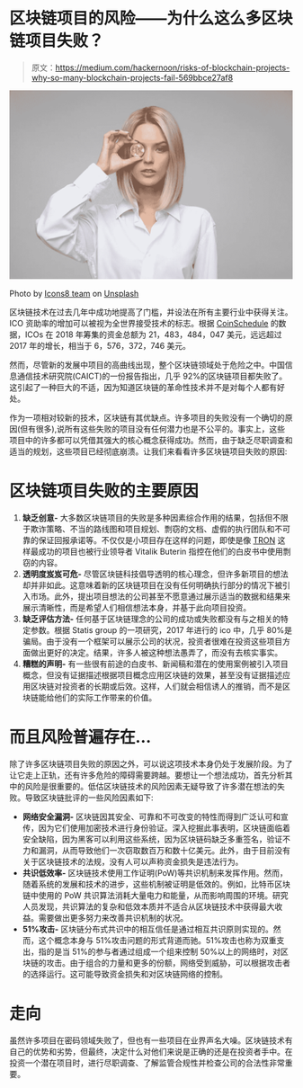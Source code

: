 # 区块链项目的风险——为什么这么多区块链项目失败？

> 原文：<https://medium.com/hackernoon/risks-of-blockchain-projects-why-so-many-blockchain-projects-fail-569bbce27af8>

![](img/a5fcf6c4b9a6563cf86f2adec7d7ec41.png)

Photo by [Icons8 team](https://unsplash.com/photos/sBbm92cRIQo?utm_source=unsplash&utm_medium=referral&utm_content=creditCopyText) on [Unsplash](https://unsplash.com/collections/2187212/blockchain-crypto?utm_source=unsplash&utm_medium=referral&utm_content=creditCopyText)

区块链技术在过去几年中成功地提高了门槛，并设法在所有主要行业中获得关注。ICO 资助率的增加可以被视为全世界接受技术的标志。根据 [CoinSchedule](https://www.coinschedule.com/stats.html?year=2018) 的数据，ICOs 在 2018 年筹集的资金总额为 21，483，484，047 美元，远远超过 2017 年的增长，相当于 6，576，372，746 美元。

然而，尽管新的发展中项目的高曲线出现，整个区块链领域处于危险之中。中国信息通信技术研究院(CAICT)的一份报告指出，几乎 92%的区块链项目都失败了。这引起了一种巨大的不适，因为知道区块链的革命性技术并不是对每个人都有好处。

作为一项相对较新的技术，区块链有其优缺点。许多项目的失败没有一个确切的原因(但有很多),说所有这些失败的项目没有任何潜力也是不公平的。事实上，这些项目中的许多都可以凭借其强大的核心概念获得成功。然而，由于缺乏尽职调查和适当的规划，这些项目已经彻底崩溃。让我们来看看许多区块链项目失败的原因:

# 区块链项目失败的主要原因

1.  **缺乏创意-** 大多数区块链项目的失败是多种因素综合作用的结果，包括但不限于欺诈策略、不当的路线图和项目规划、剽窃的文档、虚假的执行团队和不可靠的保证回报承诺等。不仅仅是小项目存在这样的问题，即使是像 [TRON](https://twitter.com/VitalikButerin/status/982194680258486273) 这样最成功的项目也被行业领导者 Vitalik Buterin 指控在他们的白皮书中使用剽窃的内容。
2.  **透明度岌岌可危-** 尽管区块链科技倡导透明的核心理念，但许多新项目的想法却并非如此。这意味着新的区块链项目在没有任何明确执行部分的情况下被引入市场。此外，提出项目想法的公司甚至不愿意通过展示适当的数据和结果来展示清晰性，而是希望人们相信想法本身，并基于此向项目投资。
3.  **缺乏评估方法-** 任何基于区块链理念的公司的成功或失败都没有与之相关的特定参数。根据 Statis group 的一项研究，2017 年进行的 ico 中，几乎 80%是骗局。由于没有一个框架可以展示公司的状况，投资者很难在投资这些项目方面做出更好的决定。结果，许多人被这种想法愚弄了，而没有去核实事实。
4.  **糟糕的声明-** 有一些很有前途的白皮书、新闻稿和潜在的使用案例被引入项目概念，但没有证据描述根据项目概念应用区块链的效果，甚至没有证据描述应用区块链对投资者的长期或后效。这样，人们就会相信诱人的推销，而不是区块链能给他们的实际工作带来的价值。

# 而且风险普遍存在…

除了许多区块链项目失败的原因之外，可以说这项技术本身仍处于发展阶段。为了让它走上正轨，还有许多危险的障碍需要跨越。要想让一个想法成功，首先分析其中的风险是很重要的。低估区块链技术的风险因素无疑导致了许多潜在想法的失败。导致区块链批评的一些风险因素如下:

*   **网络安全漏洞-** 区块链因其安全、可靠和不可改变的特性而得到广泛认可和宣传，因为它们使用加密技术进行身份验证。深入挖掘此事表明，区块链面临着安全缺陷，因为黑客可以利用这些系统，因为区块链码缺乏多重签名，验证不力和漏洞，从而导致他们一次窃取数百万和数十亿美元。此外，由于目前没有关于区块链技术的法规，没有人可以声称资金损失是违法行为。
*   **共识低效率-** 区块链技术使用工作证明(PoW)等共识机制来发挥作用。然而，随着系统的发展和技术的进步，这些机制被证明是低效的。例如，比特币区块链中使用的 PoW 共识算法消耗大量电力和能量，从而影响周围的环境。研究人员发现，共识算法的复杂和低效本质并不适合从区块链技术中获得最大收益。需要做出更多努力来改善共识机制的状况。
*   **51%攻击-** 区块链分布式共识中的相互信任是通过相互共识原则实现的。然而，这个概念本身与 51%攻击问题的形式背道而驰。51%攻击也称为双重支出，指的是当 51%的参与者通过组成一个组来控制 50%以上的网络时，对区块链的攻击。由于组合的力量和更多的份额，网络受到威胁，可以根据攻击者的选择运行。这可能导致资金损失和对区块链网络的控制。

# 走向

虽然许多项目在密码领域失败了，但也有一些项目在业界声名大噪。区块链技术有自己的优势和劣势，但最终，决定什么对他们来说是正确的还是在投资者手中。在投资一个潜在项目时，进行尽职调查、了解监管合规性并检查公司的合法性非常重要。